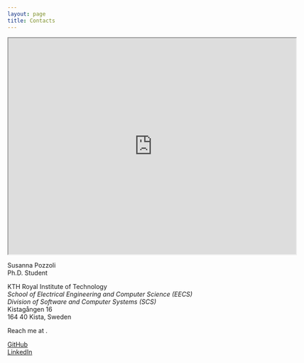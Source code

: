 ```yaml
---
layout: page
title: Contacts
---
```


<iframe allowfullscreen="" class="map" loading="lazy" referrerpolicy="no-referrer-when-downgrade" src="https://www.google.com/maps/embed?pb=!1m18!1m12!1m3!1d2030.708595987217!2d17.948019016219995!3d59.404574112029046!2m3!1f0!2f0!3f0!3m2!1i1024!2i768!4f13.1!3m3!1m2!1s0x465f9e92c961b301%3A0x64c9ee19dac11281!2sKistag%C3%A5ngen%2016%2C%20164%2040%20Kista!5e0!3m2!1sen!2sse!4v1656423894597!5m2!1sen!2sse" width="648" height="486"></iframe>

<div class="address">
    <p>
        Susanna Pozzoli
        <br>
        Ph.D. Student
    </p>
    <p>
        KTH Royal Institute of Technology
        <br>
        <i>
            School of Electrical Engineering and Computer Science (EECS)
            <br>
            Division of Software and Computer Systems (SCS)
        </i>
        <br>
        Kistagången 16
        <br>
        164 40 Kista, Sweden
    </p>
</div>

<p>
    Reach me at <span class="e-mail" username="ilozzops" domain="es.htk"></span>.
</p>

<i class="fa-brands fa-github"></i> <a href="https://github.com/snnpzz">GitHub</a>
<br>
<i class="fa-brands fa-linkedin"></i> <a href="https://www.linkedin.com/in/snnpzz">LinkedIn</a>
